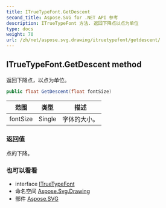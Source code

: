 ```yaml
---
title: ITrueTypeFont.GetDescent
second_title: Aspose.SVG for .NET API 参考
description: ITrueTypeFont 方法. 返回下降点以点为单位
type: docs
weight: 70
url: /zh/net/aspose.svg.drawing/itruetypefont/getdescent/
---
```

## ITrueTypeFont.GetDescent method

返回下降点，以点为单位。

```csharp
public float GetDescent(float fontSize)
```

| 范围 | 类型 | 描述 |
| --- | --- | --- |
| fontSize | Single | 字体的大小。 |

### 返回值

点的下降。

### 也可以看看

* interface [ITrueTypeFont](../)
* 命名空间 [Aspose.Svg.Drawing](../../itruetypefont/)
* 部件 [Aspose.SVG](../../../)


